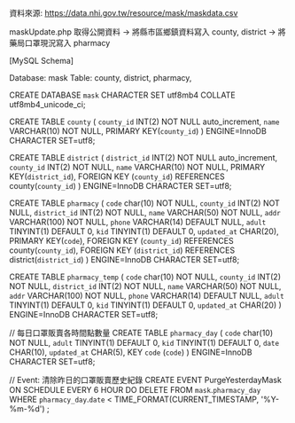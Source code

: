 ﻿資料來源: https://data.nhi.gov.tw/resource/mask/maskdata.csv

maskUpdate.php 取得公開資料 -> 將縣市區鄉鎮資料寫入 county, district -> 將藥局口罩現況寫入 pharmacy

[MySQL Schema]

Database: mask
Table: county, district, pharmacy,

CREATE DATABASE `mask` CHARACTER SET utf8mb4 COLLATE utf8mb4_unicode_ci;

CREATE TABLE `county` (
    `county_id` INT(2) NOT NULL auto_increment,
    `name` VARCHAR(10)  NOT NULL,
    PRIMARY KEY(`county_id`)
) ENGINE=InnoDB CHARACTER SET=utf8;

CREATE TABLE `district` (
    `district_id` INT(2) NOT NULL auto_increment,
    `county_id` INT(2) NOT NULL,
    `name` VARCHAR(10)  NOT NULL,
    PRIMARY KEY(`district_id`),
    FOREIGN KEY (`county_id`) REFERENCES county(`county_id`)
) ENGINE=InnoDB CHARACTER SET=utf8;

CREATE TABLE `pharmacy` (
    `code` char(10) NOT NULL,
    `county_id` INT(2) NOT NULL,
    `district_id` INT(2) NOT NULL,
    `name` VARCHAR(50) NOT NULL,
    `addr` VARCHAR(100) NOT NULL,
    `phone` VARCHAR(14) DEFAULT NULL,
    `adult` TINYINT(1) DEFAULT 0,
    `kid` TINYINT(1) DEFAULT 0,
    `updated_at` CHAR(20),
    PRIMARY KEY(`code`),
    FOREIGN KEY (`county_id`) REFERENCES county(`county_id`),
    FOREIGN KEY (`district_id`) REFERENCES district(`district_id`)
) ENGINE=InnoDB CHARACTER SET=utf8;

CREATE TABLE `pharmacy_temp` (
    `code` char(10) NOT NULL,
    `county_id` INT(2) NOT NULL,
    `district_id` INT(2) NOT NULL,
    `name` VARCHAR(50) NOT NULL,
    `addr` VARCHAR(100) NOT NULL,
    `phone` VARCHAR(14) DEFAULT NULL,
    `adult` TINYINT(1) DEFAULT 0,
    `kid` TINYINT(1) DEFAULT 0,
    `updated_at`  CHAR(20)
) ENGINE=InnoDB CHARACTER SET=utf8;

// 每日口罩販賣各時間點數量
CREATE TABLE `pharmacy_day` (
    `code` char(10) NOT NULL,
    `adult` TINYINT(1) DEFAULT 0,
    `kid` TINYINT(1) DEFAULT 0,
    `date` CHAR(10),
    `updated_at` CHAR(5),
    KEY `code` (`code`)
) ENGINE=InnoDB CHARACTER SET=utf8;

// Event: 清除昨日的口罩販賣歷史紀錄
CREATE EVENT PurgeYesterdayMask
ON SCHEDULE EVERY 6 HOUR 
DO 
    DELETE FROM `mask`.`pharmacy_day` WHERE `pharmacy_day`.`date` < TIME_FORMAT(CURRENT_TIMESTAMP, '%Y-%m-%d') ;